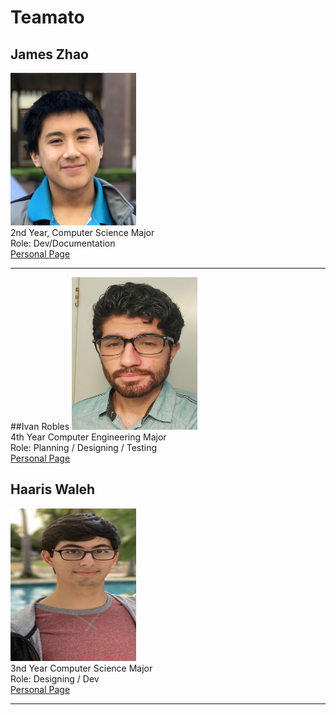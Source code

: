 # Teamato

## James Zhao
<img src="admin/misc/James.JPG" width="201" height="244" /> \
2nd Year, Computer Science Major \
Role: Dev/Documentation \
[Personal Page](https://jameszhao01.github.io/CSE110_Lab2/)<br>
<hr>

##Ivan Robles
<img src="admin/misc/IvanRobles.jpg" width="201" height="244" /> \
4th Year Computer Engineering Major \
Role: Planning / Designing / Testing \
[Personal Page](https://i1robles.github.io/index.html/)<br>

## Haaris Waleh
<img src="admin/misc/HaarisWaleh.JPG" width="201" height="244" /> \
3nd Year Computer Science Major \
Role: Designing / Dev \
[Personal Page](https://hwaleh.github.io)<br>
<hr>
